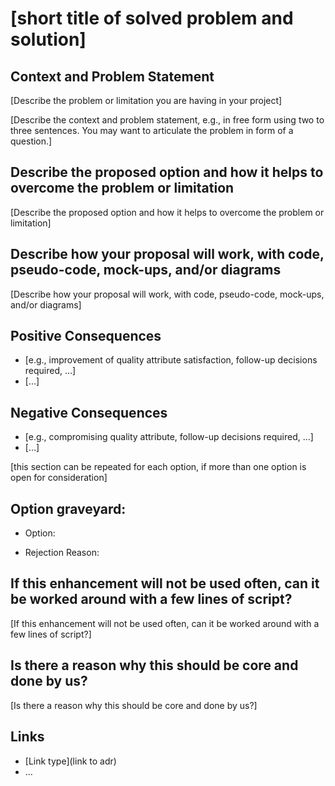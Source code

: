 # [short title of solved problem and solution]

## Context and Problem Statement

[Describe the problem or limitation you are having in your project]

[Describe the context and problem statement, e.g., in free form using two to three sentences. You may want to articulate the problem in form of a question.]

## Describe the proposed option and how it helps to overcome the problem or limitation

[Describe the proposed option and how it helps to overcome the problem or limitation]

## Describe how your proposal will work, with code, pseudo-code, mock-ups, and/or diagrams

[Describe how your proposal will work, with code, pseudo-code, mock-ups, and/or diagrams]

## Positive Consequences <!-- optional -->

- [e.g., improvement of quality attribute satisfaction, follow-up decisions required, …]
- […]

## Negative Consequences <!-- optional -->

- [e.g., compromising quality attribute, follow-up decisions required, …]
- […]

[this section can be repeated for each option, if more than one option is open for consideration]

## Option graveyard: <!-- same as above -->

* Option: 
<!-- [List the proposed options no longer open for consideration.] -->
* Rejection Reason: 
<!-- [List the reasons for the rejection: (the Bad traits)] -->

## If this enhancement will not be used often, can it be worked around with a few lines of script?

[If this enhancement will not be used often, can it be worked around with a few lines of script?]

## Is there a reason why this should be core and done by us?

[Is there a reason why this should be core and done by us?]

## Links <!-- optional -->

- [Link type](link to adr) <!-- example: Refined by [xxx](yyyymmdd-xxx.md) -->
- … <!-- numbers of links can vary -->
